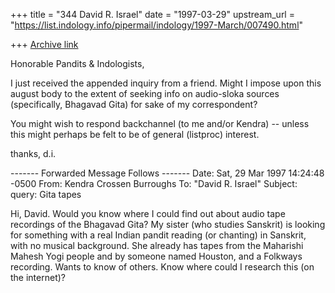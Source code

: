 +++
title = "344 David R. Israel"
date = "1997-03-29"
upstream_url = "https://list.indology.info/pipermail/indology/1997-March/007490.html"

+++
[Archive link](https://list.indology.info/pipermail/indology/1997-March/007490.html)

Honorable Pandits & Indologists,

I just received the appended inquiry from a friend.  Might I impose 
upon this august body to the extent of seeking info on audio-sloka 
sources (specifically, Bhagavad Gita) for sake of my correspondent?

You might wish to respond backchannel (to me and/or Kendra) -- unless 
this might perhaps be felt to be of general (listproc) interest.

thanks, d.i.

------- Forwarded Message Follows -------
Date:          Sat, 29 Mar 1997 14:24:48 -0500
From:          Kendra Crossen Burroughs <ezad at worldnet.att.net>
To:            "David R. Israel" <davidi at wizard.net>
Subject:       query: Gita tapes

Hi, David. Would you know where I could find out about audio tape
recordings of the Bhagavad Gita? My sister (who studies Sanskrit) is
looking for something with a real Indian pandit reading (or chanting)
in Sanskrit, with no musical background. She already has tapes from
the Maharishi Mahesh Yogi people and by someone named Houston, and a
Folkways recording. Wants to know of others. Know where could I
research this (on the internet)?




